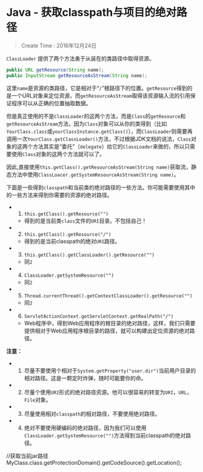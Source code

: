 
# Java - 获取classpath与项目的绝对路径

> Create Time : 2016年12月24日

`ClassLoader` 提供了两个方法勇于从装在的类路径中取得资源。

```Java
public URL getResource(String name);
public InputStream getResourceAsStream(String name);
```

这里`name`是资源的类路径，它是相对于“`/`”根路径下的位置。`getResource`得到的是一个URL对象来定位资源，而`getResourceAsStream`取得该资源输入流的引用保证程序可以从正确的位置抽取数据。

但是真正使用的不是`ClassLoader`的这两个方法，而是`Class`的`getResource`和`getResourceAsStream`方法，因为`Class`对象可以从你的类得到（比如`YourClass.class`或`yourClassInstance.getClass()`），而`ClassLoader`则需要再调用一次`YourClass.getClassLoader()`方法，不过根据JDK文档的说法，`Class`对象的这两个方法其实是“委托”（`delegate`）给它的`ClassLoader`来做的，所以只需要使用`Class`对象的这两个方法就可以了。

因此,直接使用`this.getClass().getResourceAsStream(String name)`获取流，静态方法中使用`ClassLoacer.getSystemResourceAsStream(String name)`。

下面是一些得到`classpath`和当前类的绝对路径的一些方法。你可能需要使用其中的一些方法来得到你需要的资源的绝对路径。

* 1. `this.getClass().getResource("")`

    * 得到的是当前类`class`文件的`URI`目录。不包括自己！

* 2. `this.getClass().getResource("/")`

    * 得到的是当前classpath的绝对`URI`路径。

* 3. `this.getClass().getClassLoader().getResource("")`

    * 同`2`
    
* 4. `ClassLoader.getSystemResource("")`

    * 同`2`

* 5. `Thread.currentThread().getContextClassLoader().getResource("")`

    * 同`2`

* 6. `ServletActionContext.getServletContext.getRealPath("/")`

    * Web程序中，得到Web应用程序的根目录的绝对路径，这样，我们只需要提供相对于Web应用程序根目录的路径，就可以构建出定位资源的绝对路径。

**注意：**

* 1. 尽量不要使用个相对于`System.getProperty("user.dir")`当前用户目录的相对路径。这是一颗定时炸弹，随时可能要你的命。

* 2. 尽量个使用`URI`形式的绝对路径资源。他可以很容易的转变为`URI`，`URL`，`File`对象。

* 3. 尽量使用相对`classpath`的相对路径，不要使用绝对路径。

* 4. 绝对不要使用硬编码的绝对路径，因为我们可以使用`ClassLoader.getSystemResource("")`方法得到当前classpath的绝对路径。

//获取当前jar路径
MyClass.class.getProtectionDomain().getCodeSource().getLocation();


